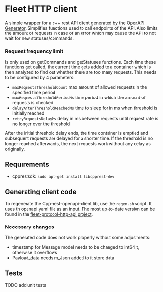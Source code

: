 # Fleet HTTP client

A simple wrapper for a c++ rest API client generated by the [OpenAPI Generator](https://openapi-generator.tech). Simplifies functions used to call endpoints of the API. Also limits the amount of requests in case of an error which may cause the API to not wait for new statuses/commands. 

### Request frequency limit

Is only used on getCommands and getStatuses functions. Each time these functions get called, the current time gets added to a container which is then analyzed to find out whether there are too many requests. This needs to be configured by 4 parameters:

- `maxRequestsThresholdCount` max amount of allowed requests in the specified time period
- `maxRequestsThresholdPeriodMs` time period in which the amount of requests is checked
- `delayAfterThresholdReachedMs` time to sleep for in ms when threshold is initially reached
- `retryRequestsDelayMs` delay in ms between requests until request rate is no longer over the threshold

After the initial threshold delay ends, the time container is emptied and subsequent requests are delayed for a shorter time. If the threshold is no longer reached afterwards, the next requests work without any delay as originally.

## Requirements

- cpprestsdk: `sudo apt-get install libcpprest-dev`

## Generating client code

To regenerate the Cpp-rest-openapi-client lib, use the `regen.sh` script. It uses th openapi.yaml file as an input. The most up-to-date version can be found in the [fleet-protocol-http-api project](https://github.com/bringauto/fleet-protocol-http-api).

### Necessary changes

The generated code does not work properly without some adjustments:

- timestamp for Message model needs to be changed to int64_t, otherwise it overflows
- Payload_data needs m_Json added to it store data

## Tests

TODO add unit tests